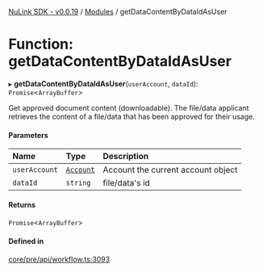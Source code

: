 [NuLink SDK - v0.0.19](../README.md) / [Modules](../modules.md) / getDataContentByDataIdAsUser

# Function: getDataContentByDataIdAsUser

▸ **getDataContentByDataIdAsUser**(`userAccount`, `dataId`): `Promise`<`ArrayBuffer`\>

Get approved document content (downloadable). The file/data applicant retrieves the content of a file/data that has been approved for their usage.

#### Parameters

| Name | Type | Description |
| :------ | :------ | :------ |
| `userAccount` | [`Account`](../classes/Account.md) | Account the current account object |
| `dataId` | `string` | file/data's id |

#### Returns

`Promise`<`ArrayBuffer`\>

#### Defined in

[core/pre/api/workflow.ts:3093](https://github.com/NuLink-network/nulink-sdk/blob/3448e77/src/core/pre/api/workflow.ts#L3093)
